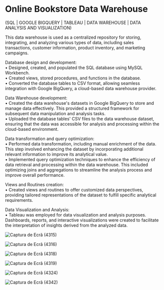 # Online Bookstore Data Warehouse
(SQL | GOOGLE BIGQUERY | TABLEAU | DATA WAREHOUSE | DATA ANALYSIS AND VISUALIZATION)

This data warehouse is used as a centralized repository for storing, integrating, and analyzing various types of data, including sales transactions, customer information, product inventory, and marketing campaigns.

Database design and development:
<br>• Designed, created, and populated the SQL database using MySQL Workbench.
<br>• Created views, stored procedures, and functions in the database.
<br>• Converted the database tables to CSV format, allowing seamless integration with Google BigQuery, a cloud-based data warehouse provider.

Data Warehouse development:
<br>• Created the data warehouse's datasets in Google BigQuery to store and manage data effectively. This provided a structured framework for subsequent data manipulation and analysis tasks.
<br>• Uploaded the database tables' CSV files to the data warehouse dataset, ensuring that the data was accessible for analysis and processing within the cloud-based environment.

Data transformation and query optimization:
<br>• Performed data transformation, including manual enrichment of the data. This step involved enhancing the dataset by incorporating additional relevant information to improve its analytical value.
<br>• Implemented query optimization techniques to enhance the efficiency of data retrieval and processing within the data warehouse. This included optimizing joins and aggregations to streamline the analysis process and improve overall performance.

Views and Routines creation:
<br>• Created views and routines to offer customized data perspectives, providing tailored representations of the dataset to fulfill specific analytical requirements.

Data Visualization and Analysis:
<br>• Tableau was employed for data visualization and analysis purposes. Dashboards, reports, and interactive visualizations were created to facilitate the interpretation of insights derived from the analyzed data.

![Captura de Ecrã (4315)](https://github.com/jose-ambrosioo/online_bookstore_data_warehouse/assets/59221796/0b563b5b-fd9c-457c-905a-4e60f0af0e55)

![Captura de Ecrã (4316)](https://github.com/jose-ambrosioo/online_bookstore_data_warehouse/assets/59221796/0582c5e8-f85b-48ab-b8e2-7a1c84ba3f77)

![Captura de Ecrã (4318)](https://github.com/jose-ambrosioo/online_bookstore_data_warehouse/assets/59221796/b9012b87-a98d-4264-a756-0f922050fb5c)

![Captura de Ecrã (4319)](https://github.com/jose-ambrosioo/online_bookstore_data_warehouse/assets/59221796/3f4c7081-6639-48d6-82fa-780caaf49a38)

![Captura de Ecrã (4324)](https://github.com/jose-ambrosioo/online_bookstore_data_warehouse/assets/59221796/df25a04a-a56d-4ab9-bb6f-f74b7f7cc91e)

![Captura de Ecrã (4342)](https://github.com/jose-ambrosioo/online_bookstore_data_warehouse/assets/59221796/b5a0ea83-747a-4097-ae18-9e7c533ca271)



